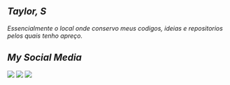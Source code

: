  ## _*Taylor, S*_
 _Essencialmente o local onde conservo meus codigos, ideias e repositorios pelos quais tenho apreço._
## _My Social Media_
<div><a href="https://www.youtube.com/channel/UCUyIwDj4hIsc6H2QkkpS3Kg" target="_blank"><img src="https://img.shields.io/badge/YouTube-FF0000?style=for-the-badge&logo=youtube&logoColor=white" target="_blank"></a>
  <a href = "mailto:otaylorferreira78@gmail.com"><img src="https://img.shields.io/badge/-Gmail-%23333?style=for-the-badge&logo=gmail&logoColor=white" target="_blank"></a>
  <a href="https://www.linkedin.com/in/taylors42" target="_blank"><img src="https://img.shields.io/badge/-LinkedIn-%230077B5?style=for-the-badge&logo=linkedin&logoColor=white" target="_blank"></a> 
</div>
